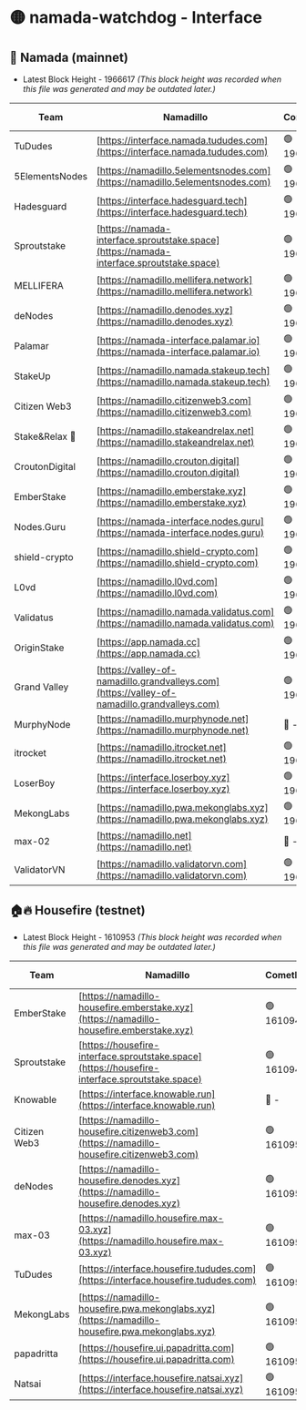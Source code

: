 # 🟡 namada-watchdog - Interface

## 🚀 Namada (mainnet)
- Latest Block Height - 1966617 *(This block height was recorded when this file was generated and may be outdated later.)*

| Team | Namadillo | CometBFT | Indexer | MASP Indexer |
|-|-|-|-|-|
| TuDudes | [https://interface.namada.tududes.com](https://interface.namada.tududes.com) | 🟢 1966589 | 🟢 1966589 | 🟢 1966589 |
| 5ElementsNodes | [https://namadillo.5elementsnodes.com](https://namadillo.5elementsnodes.com) | 🟢 1966590 | 🟢 1966590 | 🟢 1966589 |
| Hadesguard | [https://interface.hadesguard.tech](https://interface.hadesguard.tech) | 🟢 1966591 | 🟢 1966591 | 🟢 1966591 |
| Sproutstake | [https://namada-interface.sproutstake.space](https://namada-interface.sproutstake.space) | 🟢 1966592 | 🟢 1966592 | 🟢 1966592 |
| MELLIFERA | [https://namadillo.mellifera.network](https://namadillo.mellifera.network) | 🟢 1966593 | 🟢 1966593 | 🟢 1966593 |
| deNodes | [https://namadillo.denodes.xyz](https://namadillo.denodes.xyz) | 🟢 1966594 | 🟢 1966594 | 🟢 1966594 |
| Palamar | [https://namada-interface.palamar.io](https://namada-interface.palamar.io) | 🟢 1966595 | 🟢 1966595 | 🟢 1966595 |
| StakeUp | [https://namadillo.namada.stakeup.tech](https://namadillo.namada.stakeup.tech) | 🟢 1966596 | 🟢 1966596 | 🟢 1966596 |
| Citizen Web3 | [https://namadillo.citizenweb3.com](https://namadillo.citizenweb3.com) | 🟢 1966597 | 🟢 1966597 | 🟢 1966597 |
| Stake&Relax 🦥 | [https://namadillo.stakeandrelax.net](https://namadillo.stakeandrelax.net) | 🟢 1966598 | 🟢 1966597 | 🟢 1966597 |
| CroutonDigital | [https://namadillo.crouton.digital](https://namadillo.crouton.digital) | 🟢 1966598 | 🔴 - | 🟢 1966600 |
| EmberStake | [https://namadillo.emberstake.xyz](https://namadillo.emberstake.xyz) | 🟢 1966600 | 🟢 1966600 | 🟢 1966600 |
| Nodes.Guru | [https://namada-interface.nodes.guru](https://namada-interface.nodes.guru) | 🟢 1966601 | 🟢 1966601 | 🟢 1966601 |
| shield-crypto | [https://namadillo.shield-crypto.com](https://namadillo.shield-crypto.com) | 🟢 1966602 | 🟢 1966602 | 🟢 1966602 |
| L0vd | [https://namadillo.l0vd.com](https://namadillo.l0vd.com) | 🟢 1966602 | 🔴 - | 🟢 1966605 |
| Validatus | [https://namadillo.namada.validatus.com](https://namadillo.namada.validatus.com) | 🟢 1966606 | 🟢 1966605 | 🟢 1966606 |
| OriginStake | [https://app.namada.cc](https://app.namada.cc) | 🟢 1966607 | 🟢 1966606 | 🟢 1966606 |
| Grand Valley | [https://valley-of-namadillo.grandvalleys.com](https://valley-of-namadillo.grandvalleys.com) | 🟢 1966607 | 🟢 1966607 | 🟢 1966607 |
| MurphyNode | [https://namadillo.murphynode.net](https://namadillo.murphynode.net) | 🔴 - | 🔴 - | 🔴 - |
| itrocket | [https://namadillo.itrocket.net](https://namadillo.itrocket.net) | 🟢 1966613 | 🟢 1966613 | 🟢 1966614 |
| LoserBoy | [https://interface.loserboy.xyz](https://interface.loserboy.xyz) | 🟢 1966614 | 🟢 1966614 | 🟢 1966614 |
| MekongLabs | [https://namadillo.pwa.mekonglabs.xyz](https://namadillo.pwa.mekonglabs.xyz) | 🟢 1966615 | 🟢 1966615 | 🟢 1966615 |
| max-02 | [https://namadillo.net](https://namadillo.net) | 🔴 - | 🔴 - | 🔴 - |
| ValidatorVN | [https://namadillo.validatorvn.com](https://namadillo.validatorvn.com) | 🟢 1966617 | 🟢 1966617 | 🟢 1966617 |

## 🏠🔥 Housefire (testnet)
- Latest Block Height - 1610953 *(This block height was recorded when this file was generated and may be outdated later.)*

| Team | Namadillo | CometBFT | Indexer | MASP Indexer |
|-|-|-|-|-|
| EmberStake | [https://namadillo-housefire.emberstake.xyz](https://namadillo-housefire.emberstake.xyz) | 🟢 1610947 | 🟢 1610947 | 🟢 1610947 |
| Sproutstake | [https://housefire-interface.sproutstake.space](https://housefire-interface.sproutstake.space) | 🟢 1610947 | 🟢 1610947 | 🟢 1610947 |
| Knowable | [https://interface.knowable.run](https://interface.knowable.run) | 🔴 - | 🔴 - | 🔴 - |
| Citizen Web3 | [https://namadillo-housefire.citizenweb3.com](https://namadillo-housefire.citizenweb3.com) | 🟢 1610950 | 🟢 1610949 | 🔴 1319180 |
| deNodes | [https://namadillo-housefire.denodes.xyz](https://namadillo-housefire.denodes.xyz) | 🟢 1610950 | 🟢 1610950 | 🟢 1610950 |
| max-03 | [https://namadillo.housefire.max-03.xyz](https://namadillo.housefire.max-03.xyz) | 🟢 1610951 | 🟢 1610951 | 🟢 1610951 |
| TuDudes | [https://interface.housefire.tududes.com](https://interface.housefire.tududes.com) | 🟢 1610951 | 🟢 1610951 | 🟢 1610951 |
| MekongLabs | [https://namadillo-housefire.pwa.mekonglabs.xyz](https://namadillo-housefire.pwa.mekonglabs.xyz) | 🟢 1610952 | 🟢 1610952 | 🟢 1610952 |
| papadritta | [https://housefire.ui.papadritta.com](https://housefire.ui.papadritta.com) | 🟢 1610953 | 🟢 1610953 | 🟢 1610953 |
| Natsai | [https://interface.housefire.natsai.xyz](https://interface.housefire.natsai.xyz) | 🟢 1610953 | 🟢 1610953 | 🟢 1610953 |

